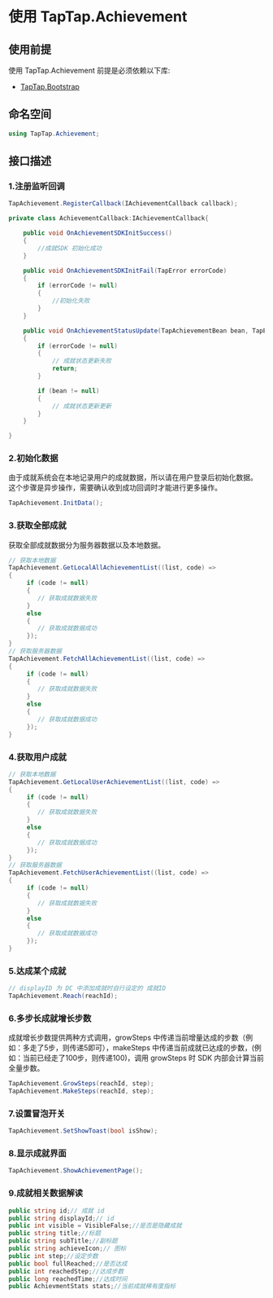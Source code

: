 # 使用 TapTap.Achievement

## 使用前提

使用 TapTap.Achievement 前提是必须依赖以下库:
* [TapTap.Bootstrap](https://github.com/TapTap/TapBootstrap-Unity.git)

## 命名空间

```c#
using TapTap.Achievement;
```

## 接口描述

### 1.注册监听回调

```c#
TapAchievement.RegisterCallback(IAchievementCallback callback);

private class AchievementCallback:IAchievementCallback{

    public void OnAchievementSDKInitSuccess()
    {
        //成就SDK 初始化成功
    }

    public void OnAchievementSDKInitFail(TapError errorCode)
    {
        if (errorCode != null)
        {
            //初始化失败
        }
    }

    public void OnAchievementStatusUpdate(TapAchievementBean bean, TapError errorCode)
    {
        if (errorCode != null)
        {
            // 成就状态更新失败
            return;
        }

        if (bean != null)
        {
            // 成就状态更新更新
        }
    }

}

```

### 2.初始化数据

由于成就系统会在本地记录用户的成就数据，所以请在用户登录后初始化数据。
这个步骤是异步操作，需要确认收到成功回调时才能进行更多操作。

```c#
TapAchievement.InitData();
```

### 3.获取全部成就

获取全部成就数据分为服务器数据以及本地数据。

```c#
// 获取本地数据
TapAchievement.GetLocalAllAchievementList((list, code) =>
{
     if (code != null)
     {
        // 获取成就数据失败
     }
     else
     {
        // 获取成就数据成功
     });
}
// 获取服务器数据
TapAchievement.FetchAllAchievementList((list, code) =>
{
     if (code != null)
     {
        // 获取成就数据失败
     }
     else
     {
        // 获取成就数据成功
     });
}
```

### 4.获取用户成就
```c#
// 获取本地数据
TapAchievement.GetLocalUserAchievementList((list, code) =>
{
     if (code != null)
     {
        // 获取成就数据失败
     }
     else
     {
        // 获取成就数据成功
     });
}
// 获取服务器数据
TapAchievement.FetchUserAchievementList((list, code) =>
{
     if (code != null)
     {
        // 获取成就数据失败
     }
     else
     {
        // 获取成就数据成功
     });
}
```
### 5.达成某个成就
```c#
// displayID 为 DC 中添加成就时自行设定的 成就ID
TapAchievement.Reach(reachId);
```

### 6.多步长成就增长步数

成就增长步数提供两种方式调用，growSteps 中传递当前增量达成的步数（例如：多走了5步，则传递5即可），makeSteps 中传递当前成就已达成的步数，(例如：当前已经走了100步，则传递100)，调用 growSteps 时 SDK 内部会计算当前全量步数。

```c#
TapAchievement.GrowSteps(reachId, step);
TapAchievement.MakeSteps(reachId, step);
```

### 7.设置冒泡开关

```c#
TapAchievement.SetShowToast(bool isShow);
```

### 8.显示成就界面
```c#
TapAchievement.ShowAchievementPage();
```

### 9.成就相关数据解读

```c#
public string id;// 成就 id
public string displayId;// id 
public int visible = VisibleFalse;//是否是隐藏成就
public string title;//标题
public string subTitle;//副标题
public string achieveIcon;// 图标
public int step;//设定步数
public bool fullReached;//是否达成
public int reachedStep;//达成步数
public long reachedTime;//达成时间
public AchievmentStats stats;//当前成就稀有度指标
```